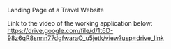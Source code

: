 Landing Page of a Travel Website


Link to the video of the working application below:
https://drive.google.com/file/d/1t6D-98z6qR8snnn77dgfwaraO_u5jetk/view?usp=drive_link
